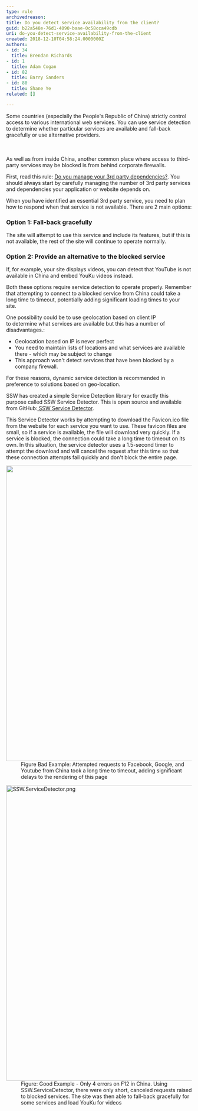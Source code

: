 ```yaml
---
type: rule
archivedreason: 
title: Do you detect service availability from the client?
guid: b22a548e-76d1-4090-baae-0c58cca49cdb
uri: do-you-detect-service-availability-from-the-client
created: 2018-12-10T04:58:24.0000000Z
authors:
- id: 34
  title: Brendan Richards
- id: 1
  title: Adam Cogan
- id: 82
  title: Barry Sanders
- id: 80
  title: Shane Ye
related: []

---
```



Some countries (especially the People's Republic of China) strictly control access to various international web services. You can use service detection to determine whether particular services are available and fall-back gracefully or use alternative providers.​<br>
<br><excerpt class='endintro'></excerpt><br>
<p>As well as from inside China, another common place where access to third-party services may be blocked is from behind corporate firewalls.</p><p>First, read this rule&#58; <a href="/_layouts/15/FIXUPREDIRECT.ASPX?WebId=3dfc0e07-e23a-4cbb-aac2-e778b71166a2&amp;TermSetId=07da3ddf-0924-4cd2-a6d4-a4809ae20160&amp;TermId=9b3eafc2-6aab-4809-9662-d81128dc3643">Do you manage your 3rd party dependencies?</a>. You should always start by carefully managing the number of 3rd party services and dependencies your application or website depends on.</p><p>When you have identified an essential 3rd party service, you need to plan how to respond when that service is not available. There are 2 main options&#58;<br></p><h3 class="ssw15-rteElement-H3">Option 1&#58; Fall-back gracefully</h3><p>The site will attempt to use this service and include its features, but if this is not available, the rest of the site will continue to operate normally.<br></p><h3 class="ssw15-rteElement-H3">Option 2&#58; Provide an alternative to the blocked service<br></h3><p>If, for example, your site displays videos, you can detect that YouTube is not available in China and embed YouKu videos instead.&#160;<br></p><p>Both these options require service detection to operate properly. Remember that attempting to connect to a blocked service from China could take a long time to timeout, potentially adding significant loading times to your site.&#160;</p><p>One possibility could be to use geolocation based on client IP to&#160;determine&#160;what services are available but this has a number of disadvantages.&#58;</p><p></p><ul><li>Geolocation based on IP is never perfect<br></li><li>You need to maintain lists of locations and what services are available there - which may be subject to change<br></li><li>This approach won't detect services that have been blocked by a company firewall.<br></li></ul><div>For these reasons, dynamic service detection is recommended in preference to solutions based on geo-location.<br></div><p></p><p>SSW has created a simple Service Detection library for exactly this purpose&#160;called SSW Service Detector. This is open source and available from GitHub&#58;<a href="https&#58;//github.com/SSWConsulting/SSW.ServiceDetector"> SSW Service Detector</a>.</p><p>This Service Detector works by attempting to download the Favicon.ico file from the website for each service you want to&#160;use. These favicon files are small, so if a&#160;service is&#160;available, the file will download very quickly. If a service is blocked, the connection could take a long time to timeout on its own. In this situation, the service detector uses a 1.5-second timer to attempt the download and will cancel the request after this time so that these connection&#160;attempts&#160;fail quickly and don't block the entire page.<br></p><dl class="badImage"><dt> <img src="/PublishingImages/BlockedDependencies.png" alt="" style="width&#58;800px;" /> </dt><dd>Figure Bad Example&#58; Attempted requests to Facebook, Google, and Youtube from China&#160;took a long time to timeout, adding significant delays to the rendering of this page<br></dd></dl> <dl class="goodImage"> <dt> <img src="/PublishingImages/SSW.ServiceDetector.png" alt="SSW.ServiceDetector.png" style="width&#58;800px;" /> </dt><dd>Figure&#58; Good Example - Only&#160;4 errors on F12 in China.&#160;Using SSW.ServiceDetector, there were only short, canceled requests raised to blocked services. The site was then able to fall-back gracefully for some services and load YouKu for videos<br></dd></dl>



